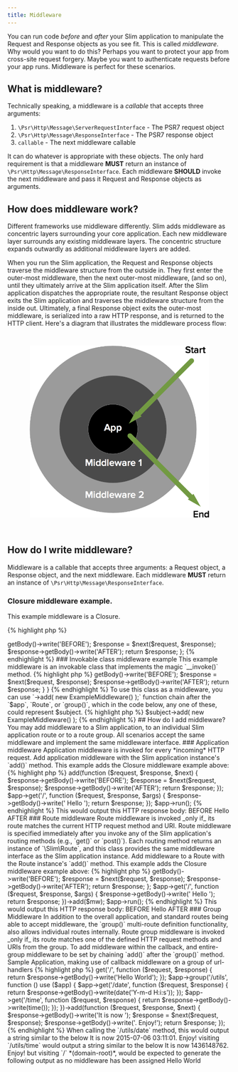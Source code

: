 ```yaml
---
title: Middleware
---
```


You can run code _before_ and _after_ your Slim application to manipulate the
Request and Response objects as you see fit. This is called _middleware_.
Why would you want to do this? Perhaps you want to protect your app
from cross-site request forgery. Maybe you want to authenticate requests
before your app runs. Middleware is perfect for these scenarios.

## What is middleware?

Technically speaking, a middleware is a _callable_ that accepts three arguments:

1. `\Psr\Http\Message\ServerRequestInterface` - The PSR7 request object
2. `\Psr\Http\Message\ResponseInterface` - The PSR7 response object
3. `callable` - The next middleware callable

It can do whatever is appropriate with these objects. The only hard requirement
is that a middleware **MUST** return an instance of `\Psr\Http\Message\ResponseInterface`.
Each middleware **SHOULD** invoke the next middleware and pass it Request and
Response objects as arguments.

## How does middleware work?

Different frameworks use middleware differently. Slim adds middleware as concentric
layers surrounding your core application. Each new middleware layer surrounds
any existing middleware layers. The concentric structure expands outwardly as
additional middleware layers are added.

When you run the Slim application, the Request and Response objects traverse the
middleware structure from the outside in. They first enter the outer-most middleware,
then the next outer-most middleware, (and so on), until they ultimately arrive
at the Slim application itself. After the Slim application dispatches the
appropriate route, the resultant Response object exits the Slim application and
traverses the middleware structure from the inside out. Ultimately, a final
Response object exits the outer-most middleware, is serialized into a raw HTTP
response, and is returned to the HTTP client. Here's a diagram that illustrates
the middleware process flow:

<div style="padding: 2em 0; text-align: center">
    <img src="/docs/images/middleware.png" alt="Middleware architecture" style="max-width: 80%;"/>
</div>

## How do I write middleware?

Middleware is a callable that accepts three arguments: a Request object, a Response object, and the next middleware. Each middleware **MUST** return an instance of `\Psr\Http\Message\ResponseInterface`. 

### Closure middleware example.

This example middleware is a Closure.

{% highlight php %}
<?php
/**
 * Example middleware closure
 *
 * @param  \Psr\Http\Message\ServerRequestInterface $request  PSR7 request
 * @param  \Psr\Http\Message\ResponseInterface      $response PSR7 response
 * @param  callable                                 $next     Next middleware
 *
 * @return \Psr\Http\Message\ResponseInterface
 */
function ($request, $response, $next) {
    $response->getBody()->write('BEFORE');
    $response = $next($request, $response);
    $response->getBody()->write('AFTER');

    return $response;
};
{% endhighlight %}

### Invokable class middleware example

This example middleware is an invokable class that implements the magic `__invoke()` method.

{% highlight php %}
<?php
class ExampleMiddleware
{
    /**
     * Example middleware invokable class
     *
     * @param  \Psr\Http\Message\ServerRequestInterface $request  PSR7 request
     * @param  \Psr\Http\Message\ResponseInterface      $response PSR7 response
     * @param  callable                                 $next     Next middleware
     *
     * @return \Psr\Http\Message\ResponseInterface
     */
    public function __invoke($request, $response, $next)
    {
        $response->getBody()->write('BEFORE');
        $response = $next($request, $response);
        $response->getBody()->write('AFTER');

        return $response;
    }
}
{% endhighlight %}

To use this class as a middleware, you can use `->add( new ExampleMiddleware() );` function chain after the `$app`, `Route`,  or `group()`, which in the code below, any one of these, could represent $subject.

{% highlight php %}
$subject->add( new ExampleMiddleware() );
{% endhighlight %}

## How do I add middleware?

You may add middleware to a Slim application, to an individual Slim application route or to a route group. All scenarios accept the same middleware and implement the same middleware interface.

### Application middleware

Application middleware is invoked for every *incoming* HTTP request. Add application middleware with the Slim application instance's `add()` method. This example adds the Closure middleware example above:

{% highlight php %}
<?php
$app = new \Slim\App();

$app->add(function ($request, $response, $next) {
	$response->getBody()->write('BEFORE');
	$response = $next($request, $response);
	$response->getBody()->write('AFTER');

	return $response;
});

$app->get('/', function ($request, $response, $args) {
	$response->getBody()->write(' Hello ');

	return $response;
});

$app->run();
{% endhighlight %}

This would output this HTTP response body:

    BEFORE Hello AFTER

### Route middleware

Route middleware is invoked _only if_ its route matches the current HTTP request method and URI. Route middleware is specified immediately after you invoke any of the Slim application's routing methods (e.g., `get()` or `post()`). Each routing method returns an instance of `\Slim\Route`, and this class provides the same middleware interface as the Slim application instance. Add middleware to a Route with the Route instance's `add()` method. This example adds the Closure middleware example above:

{% highlight php %}
<?php
$app = new \Slim\App();

$mw = function ($request, $response, $next) {
    $response->getBody()->write('BEFORE');
    $response = $next($request, $response);
    $response->getBody()->write('AFTER');

    return $response;
};

$app->get('/', function ($request, $response, $args) {
	$response->getBody()->write(' Hello ');

	return $response;
})->add($mw);

$app->run();
{% endhighlight %}

This would output this HTTP response body:

    BEFORE Hello AFTER

### Group Middleware

In addition to the overall application, and standard routes being able to accept middleware, the `group()` multi-route definition functionality, also allows individual routes internally. Route group middleware is invoked _only if_ its route matches one of the defined HTTP request methods and URIs from the group. To add middleware within the callback, and entire-group middleware to be set by chaining `add()` after the `group()` method.

Sample Application, making use of callback middleware on a group of url-handlers 
{% highlight php %}
<?php

require_once __DIR__.'/vendor/autoload.php';

$app = new \Slim\App();

$app->get('/', function ($request, $response) {
    return $response->getBody()->write('Hello World');
});

$app->group('/utils', function () use ($app) {
    $app->get('/date', function ($request, $response) {
        return $response->getBody()->write(date('Y-m-d H:i:s'));
    });
    $app->get('/time', function ($request, $response) {
        return $response->getBody()->write(time());
    });
})->add(function ($request, $response, $next) {
    $response->getBody()->write('It is now ');
    $response = $next($request, $response);
    $response->getBody()->write('. Enjoy!');

    return $response;
});
{% endhighlight %}

When calling the `/utils/date` method, this would output a string similar to the below

    It is now 2015-07-06 03:11:01. Enjoy!

visiting `/utils/time` would output a string similar to the below

    It is now 1436148762. Enjoy!

but visiting `/` *(domain-root)*, would be expected to generate the following output as no middleware has been assigned

    Hello World

